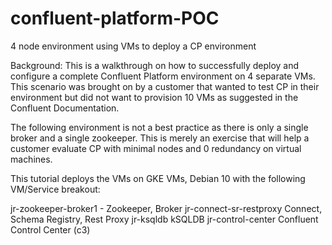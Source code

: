 # confluent-platform-POC
4 node environment using VMs to deploy a CP environment


Background:
This is a walkthrough on how to successfully deploy and configure a complete Confluent Platform environment on 4 separate VMs.   This scenario was brought on by a customer that wanted to test CP in their environment but did not want to provision 10 VMs as suggested in the Confluent Documentation.  

The following environment is not a best practice as there is only a single broker and a single zookeeper.  This is merely an exercise that will help a customer evaluate CP with minimal nodes and 0 redundancy on virtual machines.  

This tutorial deploys the VMs on GKE VMs, Debian 10 with the following VM/Service breakout:

 jr-zookeeper-broker1 - Zookeeper, Broker
 jr-connect-sr-restproxy         Connect, Schema Registry, Rest Proxy
 jr-ksqldb                       kSQLDB
 jr-control-center               Confluent Control Center (c3)
